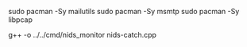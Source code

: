 sudo pacman -Sy mailutils
sudo pacman -Sy msmtp
sudo pacman -Sy libpcap

g++ -o ../../cmd/nids_monitor nids-catch.cpp